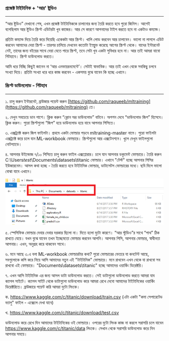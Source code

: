 ### প্রজেক্ট টাইটানিক + 'আর' ষ্টুডিও

---

“আর ষ্টুডিও” দেখানো শেষ, এখন প্রজেক্ট টাইটানিককে চালানোর জন্য তৈরি করতে হবে পুরো জিনিস। আগেই বলেছিলাম আর ষ্টুডিও স্ক্রিপ্ট এডিটরটা খুব কাজের। আর সে কারণে আপনাদের টাইপ করতে হবে না একটাও কম্যান্ড।

প্রতিটা কম্যান্ড দিয়ে তৈরি করে দিয়েছি একেকটা আর স্ক্রিপ্ট। খালি লোড করবেন আর চালাবেন। ভালো না লাগলে এডিট করবেন আমাদের দেয়া স্ক্রিপ্ট - তারপর চালিয়ে দেখবেন কতোটা ইম্প্রুভ করেছে আগের স্ক্রিপ্ট থেকে। যাদের ইন্টারনেট নেই, তাদের জন্য বইয়ের সাথে দেয়া যেতে পারে স্ক্রিপ্ট, তবে সেটা খুব একটা সুবিধার হবে না। আর তাই আমরা যাবো গিটহাবে। স্ক্রিপ্ট ডাউনলোড করতে।

আমি ধরে নিচ্ছি কিছুই জানেন না ‘আর এনভায়রনমেন্টে’। সেটাই স্বাভাবিক। আর তাই এখন থেকে সবকিছু চলবে সংখ্যা দিয়ে। প্রতিটা সংখ্যা ধরে ধরে কাজ করবেন - একসময় বুঝে যাবেন কি হচ্ছে এখানে।

### স্ক্রিপ্ট ডাউনলোড - গিটহাব

---

১. চালু করুন ইন্টারনেট, ব্রাউজার পয়েন্ট করুন [https://github.com/raqueeb/mltraining](https://github.com/raqueeb/mltraining) তে।

২. দেখুন সবচেয়ে ডান পাশে। ক্লিক করুন “ক্লোন অর ডাউনলোড” বাটনে। অপশন দেবে “ডাউনলোড জিপ” হিসেবে। ক্লিক করুন। পুরো স্ক্রিপ্টগুলো “জিপ” হয়ে ডাউনলোড হয়ে যাবে আপনার পিসিতে।

৩. এক্সট্র্যাক্ট করুন জিপ ফাইলটা। প্রথমে একটা ফোল্ডার পড়বে mltraining-master নামে। পুরো ফাইলটা এক্সট্র্যাক্ট করে চলে যান ML-workbook ফোল্ডারে। স্ক্রিপ্টগুলো আর এক্সটেনশনে। খুলে দেখুন ফাইলগুলো নোটপ্যাডে।

৪. আপনার উইন্ডোজ ৭/১০ পিসিতে চালু করুন ফাইল এক্সপ্লোরার। চলে যান আপনার ডকুমেন্ট ফোল্ডারে। তৈরি করুন C:\Users$test$\Documents\datasets\titanic ফোল্ডার। এখানে "টেস্ট" হচ্ছে আপনার পিসির ইউজারনেম। আসল কথা হচ্ছে -  তৈরি করতে হবে টাইটানিক ফোল্ডার, ডাটাসেটস ফোল্ডারের মধ্যে। ছবি দিলে ভালো বোঝা যাবে এখানে।

![](/assets/folder.png)

৫. স্পেসিফিক ফোল্ডার দেবার দেবার দরকার ছিলো না। দিতে হলো দুটো কারণে। “আর স্টুডিও”র সাথে “পাথ” ঠিক রাখতে যেয়ে। যখন বুঝে যাবেন তখন ইচ্ছেমতো ফোল্ডার করবেন আপনি। আপনার পিসি, আপনার ফোল্ডার, স্বাধীনতা আপনার। এখন, অনুগ্রহ করে থাকবেন সাথে।

৬. মনে আছে ৩.এ বলা ML-workbook ফোল্ডারটার কথা? পুরো ফোল্ডারের ভেতরে যা কনটেন্ট আছে, সবগুলোকে কপি করে নিয়ে আসি আমাদের নতুন এই "টাইটানিক" ফোল্ডারে।
 মনে রাখবেন এখন থেকে যা রাখবো সব রাখবো এই ফোল্ডারে। "Documents\datasets\titanic" হচ্ছে আমাদের ওয়ার্কিং ডিরেক্টরি। 

৭. এখন আসি টাইটানিক এর জন্য আসল ডাটা ডাউনলোড করতে। সেই ডাটাগুলো ডাউনলোড করতে আমরা যাব ক্যাগল সাইটে। ক্যাগল সাইট থেকে ডাটাগুলো ডাউনলোড করে আমরা রেখে দেবো আমাদের টাইটানিকের ওয়ার্কিং ডিরেক্টরিতে। ব্রাউজারে পয়েন্ট করি আমরা দুটো লিংকে।

ক. https://www.kaggle.com/c/titanic/download/train.csv \(এটা একটা "কমা সেপারেটেড ভ্যালু" ফাইল - এক্সেলে দেখা যাবে\)

খ.  https://www.kaggle.com/c/titanic/download/test.csv

ডাউনলোড করে রেখে দিন আমাদের টাইটানিকের ওই ফোল্ডারে। ওপরের দুটো লিংক কাজ না করলে সরাসরি চলে যাবেন https://www.kaggle.com/c/titanic/data লিংকে। সেখান থেকে সরাসরি ডাউনলোড করে নিন আপনার সময়ে। 



